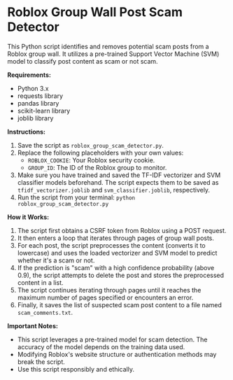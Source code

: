 # Roblox Group Wall Post Scam Detector

This Python script identifies and removes potential scam posts from a Roblox group wall. It utilizes a pre-trained Support Vector Machine (SVM) model to classify post content as scam or not scam.

**Requirements:**

* Python 3.x
* requests library
* pandas library
* scikit-learn library
* joblib library

**Instructions:**

1. Save the script as `roblox_group_scam_detector.py`.
2. Replace the following placeholders with your own values:
    * `ROBLOX_COOKIE`: Your Roblox security cookie.
    * `GROUP_ID`: The ID of the Roblox group to monitor.
3. Make sure you have trained and saved the TF-IDF vectorizer and SVM classifier models beforehand. The script expects them to be saved as `tfidf_vectorizer.joblib` and `svm_classifier.joblib`, respectively.
4. Run the script from your terminal: `python roblox_group_scam_detector.py`

**How it Works:**

1. The script first obtains a CSRF token from Roblox using a POST request.
2. It then enters a loop that iterates through pages of group wall posts.
3. For each post, the script preprocesses the content (converts it to lowercase) and uses the loaded vectorizer and SVM model to predict whether it's a scam or not.
4. If the prediction is "scam" with a high confidence probability (above 0.9), the script attempts to delete the post and stores the preprocessed content in a list.
5. The script continues iterating through pages until it reaches the maximum number of pages specified or encounters an error.
6. Finally, it saves the list of suspected scam post content to a file named `scam_comments.txt`.

**Important Notes:**

* This script leverages a pre-trained model for scam detection. The accuracy of the model depends on the training data used.
* Modifying Roblox's website structure or authentication methods may break the script.
* Use this script responsibly and ethically.

